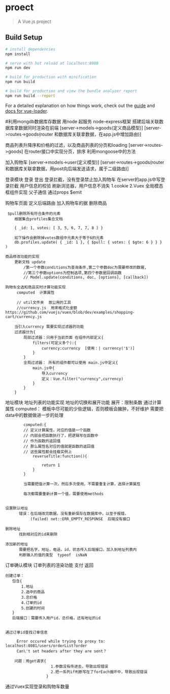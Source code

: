 # proect

> A Vue.js project

## Build Setup

``` bash
# install dependencies
npm install

# serve with hot reload at localhost:8080
npm run dev

# build for production with minification
npm run build

# build for production and view the bundle analyzer report
npm run build --report
```

For a detailed explanation on how things work, check out the [guide](http://vuejs-templates.github.io/webpack/) and [docs for vue-loader](http://vuejs.github.io/vue-loader).



#利用mongdb数据库存数据
用node 起服务
node-express框架  搭建后端关联数据库拿数据同时渲染在前端
[server->models->goods(定义商品模型)]
[server->routes->goods(router 和数据库关联拿数据，在app.js中增加路由)]

商品列表升降序和价格的过滤，以及商品列表的分页和loading
    [server->routes->goods]  在router接口中实现分页，排序
    利用mongoose中的方法

加入购物车
[server->models->user(定义模型)]
[server->routes->goods(router 和数据库关联拿数据，用post向后端发送请求，属于二级路由)]


登录模块
    登录
    登出
    登录拦截，没有登录禁止加入购物车
       在server的app.js中写登录拦截
       用户信息的校验  刷新浏览器，用户信息不消失  1.cookie  2.Vuex
    全局模态框组件实现
        父子通信  通过props  $emit

购物车页面
    定义后端路由 加入购物车的据
    删除商品

     $pull删除所有符合条件的元素
        根据集合profiles集合文档

        { _id: 1, votes: [ 3, 5, 6, 7, 7, 8 ] }

        如下操作会删除掉votes数组中元素大于等于6的元素
        db.profiles.update( { _id: 1 }, { $pull: { votes: { $gte: 6 } } } )

    商品修改功能的实现
        更新文档 update
            /第一个参数conditions为查询条件,第二个参数doc为需要修改的数据,
            //第三个参数options为控制选项,第四个参数是回调函数
            // Model.update(conditions, doc, [options], [callback])
  
    购物车全选和商品实时计算功能实现
         computed  计算属性

         // util文件夹  放公用的工具
         //currency.js  用来格式化金额   https://github.com/vuejs/vuex/blob/dev/examples/shopping-cart/currency.js

        当引入currency 需要实现过滤器的功能
        过滤器分为{
            局部过滤器：只用于当前页面 在组件内部定义{
                filters(可定义多个):{
                    currency:currency  [使用：| currency('$')]
                }
            }
            全局过滤器： 所有的组件都可以使用 main.js中定义{
                main.js中{
                    导入currency
                    定义：Vue.filter("currency",currency)
                }
            }
        }


地址模块
    地址列表的功能实现
    地址的切换和展开功能
        展开：限制条数 通过计算属性
            computed：
                模板中尽可能的少些逻辑，否则模板会臃肿，不好维护
                需要把data中的数据做进一步的处理

            computed:{
            // 定义计算属性，对应的值是一个函数
            // 内部会把函数执行了，把逻辑写在函数中
            // 作为函数的返回值
            // 那么属性名对应的值就是函数的返回值
            // 这些属性都会挂载实例上
                reverseTitle:function(){

                    return 1
                }
            }

            当需要把值计算一次，然后多次使用，不需要重复计算，选择计算属性

            每次都需要重新计算一个值，需要使用methods
            
    
    设置默认地址    
          错误：在后端改完数据，没有重新保存在数据库中，以至于报错，
               (failed) net::ERR_EMPTY_RESPONSE  后端没有接口
            
    删除地址
          找到相对应的id来删除

    添加新的地址
          需要把名字，地址，电话，id，状态传入后端接口，加入到地址列表内
          判断输入的值的类型  typeof  isNaN



订单确认模块
    订单列表的渲染功能
    支付
    返回


    创建订单：
       包含{
           1.地址
           2.选中的商品
           3.总价格
           4.订单的id
           5.创建的时间
       }
       后端接口：需要传入用户id，总价格，还有地址的id

    
    通过订单id查找订单信息

         Error occured while trying to proxy to: localhost:8081/users/orderList?order
         Can\'t set headers after they are sent？

        问题：用get请求{
                        1.参数没有传进去，导致出现错误
                        2.把一系列if判断写在了forEach循环中，导致出现错误
                      }


通过Vuex实现登录和购物车数量
    
            
